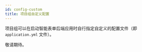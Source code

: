 ```yaml
---
id: config-custom
title: 项目组自定义配置
---
```


项目组可以在启动智能表单后端应用时自行指定自定义的配置文件（即 `application.yml` 文件）。

敬请期待。
